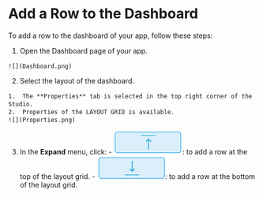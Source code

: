 # Add a Row to the Dashboard

To add a row to the dashboard of your app, follow these steps:

1.   Open the Dashboard page of your app. 

    ![](Dashboard.png)

2.   Select the layout of the dashboard. 

    1.  The **Properties** tab is selected in the top right corner of the Studio.
    2.  Properties of the LAYOUT GRID is available.
    ![](Properties.png)

3.   In the **Expand** menu, click: 
    -   ![](AddAbove.png): to add a row at the top of the layout grid.
    -   ![](AddBelow.png): to add a row at the bottom of the layout grid.

